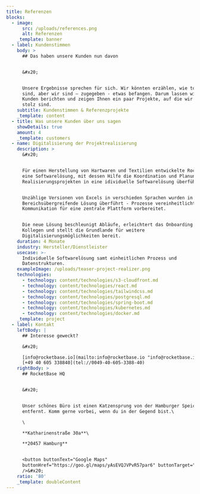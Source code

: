 ```yaml
---
title: Referenzen
blocks:
  - image:
      src: /uploads/references.png
      alt: Referenzen
    _template: banner
  - label: Kundenstimmen
    body: >
      ## Das haben unsere Kunden nun davon


      &#x20;


      Unsere Ergebnisse sprechen für sich. Wir könnten erzählen, wie toll wir
      sind, aber wir sind – zugegeben - etwas befangen. Darum lassen wir unsere
      Kunden berichten und zeigen Ihnen ein paar Projekte, auf die wir besonders
      stolz sind.
    subtitle: Kundenstimmen & Referenzprojekte
    _template: content
  - title: Was unsere Kunden über uns sagen
    showDetails: true
    amount: 4
    _template: customers
  - name: Digitalisierung der Projektrealisierung
    description: >
      &#x20;


      Für einen Herstellung von Hartwaren und Textilien entwickelte RocketBase
      eine Softwarelösung, mit dessen Hilfe die Koordination und Planung von
      Realisierungsprojekten in eine idividuelle Softwarelösung überführt wurde.


      Unzählige Versionen von Excels in verschieden Sprachen wurden in eine
      Bereichsübergreifende Lösung überführt - Prozesse vereinheitlicht und die
      Kommunikation für eine zentrale Plattform vorbereitet.


      Die neue Lösung beschleunigt Abläufe, erleichtert das Onboarding neuer
      Kollegen und stellt die Grundlande für weitere
      Digitalisierungsmöglichkeiten bereit.
    duration: 4 Monate
    industry: Hersteller/Dienstleister
    usecase: >-
      Individuelle Softwarelösung samt einheitlichen Prozess und
      Datenstrukturen.
    exampleImage: /uploads/teaser-project-realizer.png
    technologies:
      - technology: content/technologies/s3-cloudfront.md
      - technology: content/technologies/react.md
      - technology: content/technologies/tailwindcss.md
      - technology: content/technologies/postgresql.md
      - technology: content/technologies/spring-boot.md
      - technology: content/technologies/kubernetes.md
      - technology: content/technologies/docker.md
    _template: project
  - label: Kontakt
    leftBody: |
      ## Interesse geweckt?

      &#x20;

      [info@rocketbase.io](mailto:info@rocketbase.io "info@rocketbase.io")\
      [+49 40 605 338840](tel://0049-40-605-3388-40)
    rightBody: >
      ## RocketBase HQ


      &#x20;


      Unser schönes Büro ist einen Katzensprung von der Hamburger Speicherstadt
      entfernt. Komm gerne vorbei, wenn du in der Gegend bist.\

      \

      **Katharinenstraße 30a**\

      **20457 Hamburg**


      <button buttonText="Google Maps"
      buttonHref="https://goo.gl/maps/yAsEVQJVPvR57par6" buttonTarget="_blank"
      />&#x20;
    ratio: '80'
    _template: doubleContent
---
```


